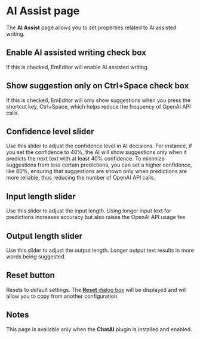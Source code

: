 # AI Assist page

The **AI Assist** page allows you to set properties related to AI assisted writing.

## Enable AI assisted writing check box

If this is checked, EmEditor will enable AI assisted writing. 

## Show suggestion only on Ctrl+Space check box

If this is checked, EmEditor will only show suggestions when you press the shortcut key, Ctrl+Space, which helps reduce the frequency of OpenAI API calls.

## Confidence level slider

Use this slider to adjust the confidence level in AI decisions. For instance, if you set the confidence to 40%, the AI will show suggestions only when it predicts the next text with at least 40% confidence. To minimize suggestions from less certain predictions, you can set a higher confidence, like 80%, ensuring that suggestions are shown only when predictions are more reliable, thus reducing the number of OpenAI API calls.

## Input length slider

Use this slider to adjust the input length. Using longer input text for predictions increases accuracy but also raises the OpenAI API usage fee.

## Output length slider

Use this slider to adjust the output length. Longer output text results in more words being suggested.

## Reset button

Resets to default settings. The [**Reset** dialog box](../reset/index) will be displayed and will allow you to copy from another configuration.

## Notes

This page is available only when the **ChatAI** plugin is installed and enabled.
